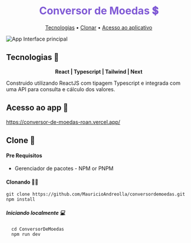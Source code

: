 <h1 align="center" style="color: #805ad5; font-weight: bold;">Conversor de Moedas 💲</h1>

<p align="center">
 <a href="#tech">Tecnologias</a> • 
 <a href="#clone">Clonar</a> • 
 <a href="#acesso">Acesso ao aplicativo</a> 
</p>


![App Interface principal](https://github.com/MauricioAndreolla/ConversorDeMoedas/assets/44854911/43624de9-cdba-4695-b9eb-d518604e5788)


<h2 id="tech">Tecnologias 🧰</h2>
  <p align="center">
   <strong>
    React |
    Typescript | 
    Tailwind |
    Next
    </strong>
  </p>

 Construido utilizando ReactJS com tipagem Typescript e integrada com uma API para consulta e cálculo dos valores.


<h2 id="acesso">Acesso ao app 🔑</h2>

 https://conversor-de-moedas-roan.vercel.app/
 

<h2 id="clone">Clone 📍</h2>

<h4> Pre Requisitos</h4>

- Gerenciador de pacotes - NPM or PNPM

<h4>Clonando 🐱‍👤</h4>

```
git clone https://github.com/MauricioAndreolla/conversordemoedas.git
npm install
```

<h5>Iniciando localmente 💻</h5> 

```
  cd ConversorDeMoedas
  npm run dev
```
